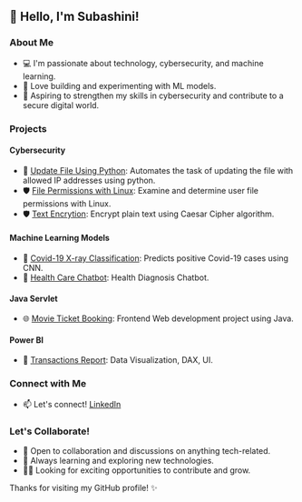 ## 👋 Hello, I'm Subashini!

### About Me

- 💻 I'm passionate about technology, cybersecurity, and machine learning.
- 🤖 Love building and experimenting with ML models.
- 🏹 Aspiring to strengthen my skills in cybersecurity and contribute to a secure digital world.

### Projects

#### Cybersecurity
- 🔐 [Update File Using Python](https://github.com/Subashini03/Automate-IP-Address-File-Update): Automates the task of updating the file with allowed IP addresses using python.
- 🛡️ [File Permissions with Linux](https://github.com/Subashini03/Linux-File-Permissions): Examine and determine user file permissions with Linux.
- 🛡️ [Text Encrytion](https://github.com/Subashini03/Caeser-Cipher-Algorithm): Encrypt plain text using Caesar Cipher algorithm.

#### Machine Learning Models
- 🧠 [Covid-19 X-ray Classification](https://github.com/Subashini03/X-ray-Classification): Predicts positive Covid-19 cases using CNN.
- 🧠 [Health Care Chatbot](https://github.com/Subashini03/HealthCare-Chatbot): Health Diagnosis Chatbot.

#### Java Servlet
- 🌐 [Movie Ticket Booking](https://github.com/Subashini03/Web-Page-Using-Servlets): Frontend Web development project using Java.

#### Power BI
- 🚀 [Transactions Report](https://github.com/Subashini03/Transactions-Power-BI-Report): Data Visualization, DAX, UI.

### Connect with Me

- 📫 Let's connect! [LinkedIn](www.linkedin.com/in/subashini-s3)

### Let's Collaborate!

- 💬 Open to collaboration and discussions on anything tech-related.
- 🌱 Always learning and exploring new technologies.
- 👩‍💻 Looking for exciting opportunities to contribute and grow.

Thanks for visiting my GitHub profile! ✨
